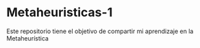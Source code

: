 # Metaheuristicas-1
Este repositorio tiene el objetivo de compartir mi aprendizaje en la Metaheurística
